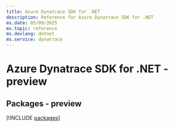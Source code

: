 ```yaml
---
title: Azure Dynatrace SDK for .NET
description: Reference for Azure Dynatrace SDK for .NET
ms.date: 05/09/2025
ms.topic: reference
ms.devlang: dotnet
ms.service: dynatrace
---
```

# Azure Dynatrace SDK for .NET - preview
## Packages - preview
[!INCLUDE [packages](dynatrace-index.md)]